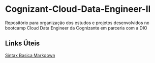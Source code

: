 # Cognizant-Cloud-Data-Engineer-II
Repositório para organização dos estudos e projetos desenvolvidos no bootcamp Cloud Data Engineer da Cognizante em parceria com a DIO

## Links Úteis
[Sintax Basica Markdown](https://web.dio.me/track/cognizant-cloud-data-engineer-2)

